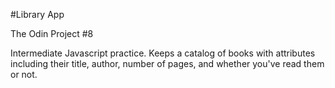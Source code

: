 #Library App

The Odin Project #8

Intermediate Javascript practice. Keeps a catalog of books with attributes including their title, author, number of pages, and whether you've read them or not.
